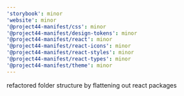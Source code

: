```yaml
---
'storybook': minor
'website': minor
'@project44-manifest/css': minor
'@project44-manifest/design-tokens': minor
'@project44-manifest/react': minor
'@project44-manifest/react-icons': minor
'@project44-manifest/react-styles': minor
'@project44-manifest/react-types': minor
'@project44-manifest/theme': minor
---
```


refactored folder structure by flattening out react packages
